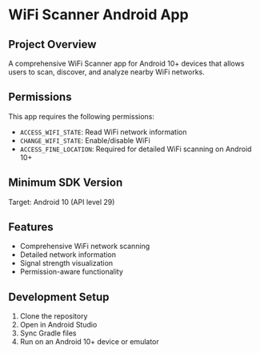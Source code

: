 # WiFi Scanner Android App

## Project Overview
A comprehensive WiFi Scanner app for Android 10+ devices that allows users to scan, discover, and analyze nearby WiFi networks.

## Permissions
This app requires the following permissions:
- `ACCESS_WIFI_STATE`: Read WiFi network information
- `CHANGE_WIFI_STATE`: Enable/disable WiFi
- `ACCESS_FINE_LOCATION`: Required for detailed WiFi scanning on Android 10+

## Minimum SDK Version
Target: Android 10 (API level 29)

## Features
- Comprehensive WiFi network scanning
- Detailed network information
- Signal strength visualization
- Permission-aware functionality

## Development Setup
1. Clone the repository
2. Open in Android Studio
3. Sync Gradle files
4. Run on an Android 10+ device or emulator